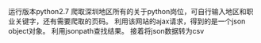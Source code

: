 运行版本python2.7
爬取深圳地区所有的关于python岗位，可自行输入地区和职业关键字，还有需要爬取的页码。
利用该网站的ajax请求，得到的是一个json object对象。
利用jsonpath查找结果。
接着将json数据转为csv
